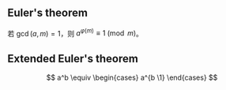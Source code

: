 ## Euler's theorem
若 $\gcd (a, m) = 1$，则 $a^{\varphi(m)} \equiv 1 \pmod{m}$。

## Extended Euler's theorem

$$
a^b \equiv 
\begin{cases}
a^{b \1}
\end{cases}
$$